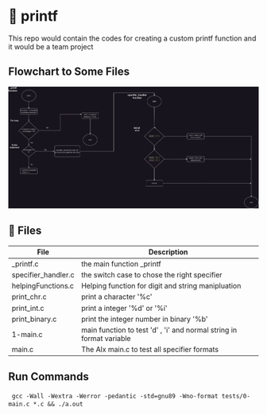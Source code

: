 # 🐉 printf
This repo would contain the codes for creating a custom printf function and it would be a team project

## Flowchart to Some Files
<img src="https://github.com/Isaiah-woko/printf/blob/master/documentation_files/Untitled%20Diagram.drawio.png">

## 📂 Files 
|File|Description|
|---|---|
|_printf.c| the main function _printf|
|specifier_handler.c| the switch case to chose the right specifier|
|helpingFunctions.c|Helping function for digit and string manipluation|
|print_chr.c|print a character '%c' |
|print_int.c|print a integer '%d' or '%i'|
|print_binary.c|print the integer number in binary '%b'|
|1-main.c | main function to test 'd' , 'i' and normal string in format variable|
|main.c |The Alx main.c to test all specifier formats| 


## Run Commands
     gcc -Wall -Wextra -Werror -pedantic -std=gnu89 -Wno-format tests/0-main.c *.c && ./a.out
